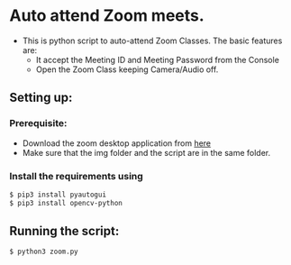 # Auto attend Zoom meets.
- This is python script to auto-attend Zoom Classes. The basic features are:
  - It accept the Meeting ID and Meeting Password from the Console
  - Open the Zoom Class keeping Camera/Audio off.

## Setting up:
### Prerequisite:
- Download the zoom desktop application from [here](https://zoom.us/download)
- Make sure that the img folder and the script are in the same folder.

### Install the requirements using
```sh
$ pip3 install pyautogui
$ pip3 install opencv-python
```

## Running the script:
```sh
$ python3 zoom.py
```
